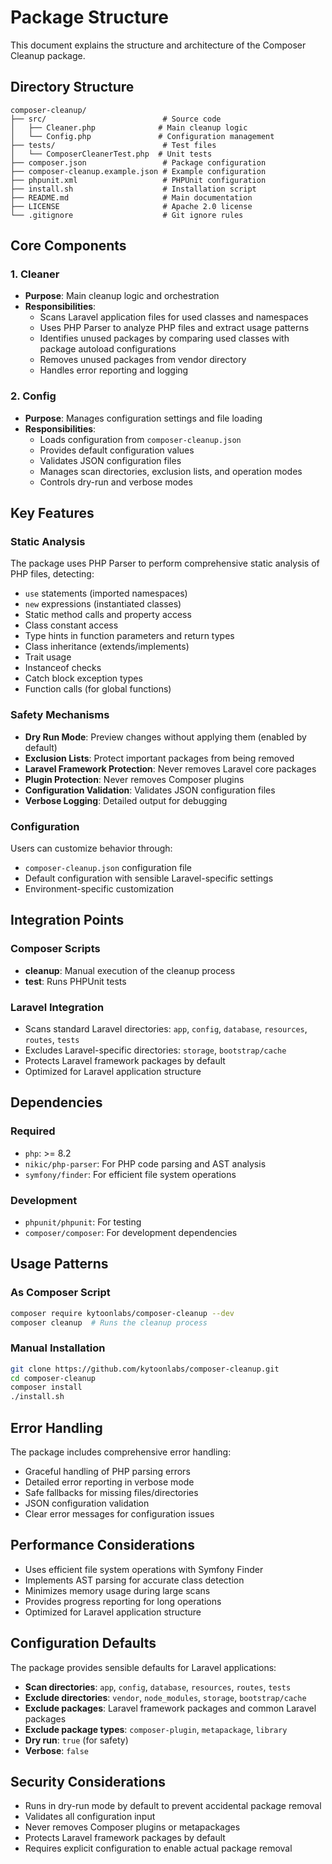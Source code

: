 # Package Structure

This document explains the structure and architecture of the Composer Cleanup package.

## Directory Structure

```
composer-cleanup/
├── src/                          # Source code
│   ├── Cleaner.php              # Main cleanup logic
│   └── Config.php               # Configuration management
├── tests/                        # Test files
│   └── ComposerCleanerTest.php  # Unit tests
├── composer.json                 # Package configuration
├── composer-cleanup.example.json # Example configuration
├── phpunit.xml                   # PHPUnit configuration
├── install.sh                    # Installation script
├── README.md                     # Main documentation
├── LICENSE                       # Apache 2.0 license
└── .gitignore                    # Git ignore rules
```

## Core Components

### 1. Cleaner

- **Purpose**: Main cleanup logic and orchestration
- **Responsibilities**:
  - Scans Laravel application files for used classes and namespaces
  - Uses PHP Parser to analyze PHP files and extract usage patterns
  - Identifies unused packages by comparing used classes with package autoload configurations
  - Removes unused packages from vendor directory
  - Handles error reporting and logging

### 2. Config

- **Purpose**: Manages configuration settings and file loading
- **Responsibilities**:
  - Loads configuration from `composer-cleanup.json`
  - Provides default configuration values
  - Validates JSON configuration files
  - Manages scan directories, exclusion lists, and operation modes
  - Controls dry-run and verbose modes

## Key Features

### Static Analysis

The package uses PHP Parser to perform comprehensive static analysis of PHP files, detecting:

- `use` statements (imported namespaces)
- `new` expressions (instantiated classes)
- Static method calls and property access
- Class constant access
- Type hints in function parameters and return types
- Class inheritance (extends/implements)
- Trait usage
- Instanceof checks
- Catch block exception types
- Function calls (for global functions)

### Safety Mechanisms

- **Dry Run Mode**: Preview changes without applying them (enabled by default)
- **Exclusion Lists**: Protect important packages from being removed
- **Laravel Framework Protection**: Never removes Laravel core packages
- **Plugin Protection**: Never removes Composer plugins
- **Configuration Validation**: Validates JSON configuration files
- **Verbose Logging**: Detailed output for debugging

### Configuration

Users can customize behavior through:

- `composer-cleanup.json` configuration file
- Default configuration with sensible Laravel-specific settings
- Environment-specific customization

## Integration Points

### Composer Scripts

- **cleanup**: Manual execution of the cleanup process
- **test**: Runs PHPUnit tests

### Laravel Integration

- Scans standard Laravel directories: `app`, `config`, `database`, `resources`, `routes`, `tests`
- Excludes Laravel-specific directories: `storage`, `bootstrap/cache`
- Protects Laravel framework packages by default
- Optimized for Laravel application structure

## Dependencies

### Required

- `php`: >= 8.2
- `nikic/php-parser`: For PHP code parsing and AST analysis
- `symfony/finder`: For efficient file system operations

### Development

- `phpunit/phpunit`: For testing
- `composer/composer`: For development dependencies

## Usage Patterns

### As Composer Script

```bash
composer require kytoonlabs/composer-cleanup --dev
composer cleanup  # Runs the cleanup process
```

### Manual Installation

```bash
git clone https://github.com/kytoonlabs/composer-cleanup.git
cd composer-cleanup
composer install
./install.sh
```

## Error Handling

The package includes comprehensive error handling:

- Graceful handling of PHP parsing errors
- Detailed error reporting in verbose mode
- Safe fallbacks for missing files/directories
- JSON configuration validation
- Clear error messages for configuration issues

## Performance Considerations

- Uses efficient file system operations with Symfony Finder
- Implements AST parsing for accurate class detection
- Minimizes memory usage during large scans
- Provides progress reporting for long operations
- Optimized for Laravel application structure

## Configuration Defaults

The package provides sensible defaults for Laravel applications:

- **Scan directories**: `app`, `config`, `database`, `resources`, `routes`, `tests`
- **Exclude directories**: `vendor`, `node_modules`, `storage`, `bootstrap/cache`
- **Exclude packages**: Laravel framework packages and common Laravel packages
- **Exclude package types**: `composer-plugin`, `metapackage`, `library`
- **Dry run**: `true` (for safety)
- **Verbose**: `false`

## Security Considerations

- Runs in dry-run mode by default to prevent accidental package removal
- Validates all configuration input
- Never removes Composer plugins or metapackages
- Protects Laravel framework packages by default
- Requires explicit configuration to enable actual package removal
